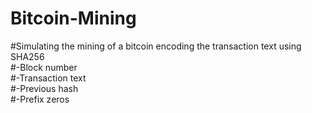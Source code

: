 # Bitcoin-Mining  

#Simulating the mining of a bitcoin encoding the transaction text using SHA256  
#-Block number  
#-Transaction text  
#-Previous hash  
#-Prefix zeros  
